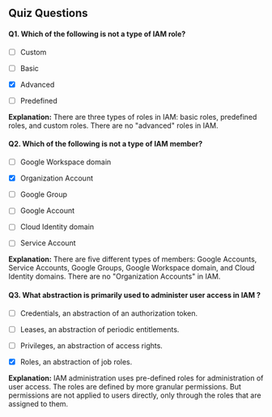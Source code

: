 ## Quiz Questions

#### Q1. Which of the following is not a type of IAM role?

- [ ] Custom
- [ ] Basic
- [x] Advanced
- [ ] Predefined


**Explanation:** There are three types of roles in IAM: basic roles, predefined roles, and custom roles. There are no "advanced" roles in IAM.

#### Q2. Which of the following is not a type of IAM member?

- [ ] Google Workspace domain
- [x] Organization Account
- [ ] Google Group
- [ ] Google Account
- [ ] Cloud Identity domain
- [ ] Service Account


**Explanation:** There are five different types of members: Google Accounts, Service Accounts, Google Groups, Google Workspace domain, and Cloud Identity domains. There are no "Organization Accounts" in IAM.

#### Q3. What abstraction is primarily used to administer user access in IAM ?

- [ ] Credentials, an abstraction of an authorization token.
- [ ] Leases, an abstraction of periodic entitlements.
- [ ] Privileges, an abstraction of access rights.
- [x] Roles, an abstraction of job roles.


**Explanation:** IAM administration uses pre-defined roles for administration of user access. The roles are defined by more granular permissions. But permissions are not applied to users directly, only through the roles that are assigned to them.
